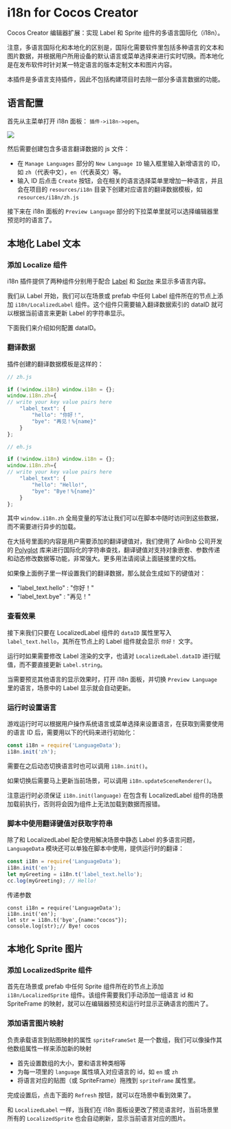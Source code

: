 # i18n for Cocos Creator
 
Cocos Creator 编辑器扩展：实现 Label 和 Sprite 组件的多语言国际化（i18n）。

注意，多语言国际化和本地化的区别是，国际化需要软件里包括多种语言的文本和图片数据，并根据用户所用设备的默认语言或菜单选择来进行实时切换。而本地化是在发布软件时针对某一特定语言的版本定制文本和图片内容。

本插件是多语言支持插件，因此不包括构建项目时去除一部分多语言数据的功能。

 
## 语言配置

首先从主菜单打开 i18n 面板： `插件->i18n->open`。

![](../../assets/i18n/be772cc3.png)


然后需要创建包含多语言翻译数据的 js 文件：

- 在 `Manage Languages` 部分的 `New Language ID` 输入框里输入新增语言的 ID，如 `zh`（代表中文），`en`（代表英文）等。
- 输入 ID 后点击 `Create` 按钮，会在相关的语言选择菜单里增加一种语言，并且会在项目的 `resources/i18n` 目录下创建对应语言的翻译数据模板，如 `resources/i18n/zh.js`

接下来在 i18n 面板的 `Preview Language` 部分的下拉菜单里就可以选择编辑器里预览时的语言了。

## 本地化 Label 文本

### 添加 Localize 组件

i18n 插件提供了两种组件分别用于配合 [Label](http://www.cocos.com/docs/creator/components/label.html) 和 [Sprite](http://www.cocos.com/docs/creator/components/sprite.html) 来显示多语言内容。

我们从 Label 开始，我们可以在场景或 prefab 中任何 Label 组件所在的节点上添加 `i18n/LocalizedLabel` 组件。这个组件只需要输入翻译数据索引的 dataID 就可以根据当前语言来更新 Label 的字符串显示。

下面我们来介绍如何配置 dataID。

### 翻译数据

插件创建的翻译数据模板是这样的：

```js
// zh.js

if (!window.i18n) window.i18n = {};
window.i18n.zh={
// write your key value pairs here
    "label_text": {
        "hello": "你好！",
        "bye": "再见！%{name}"
    }
};
```
```js
// eh.js

if (!window.i18n) window.i18n = {};
window.i18n.zh={
// write your key value pairs here
    "label_text": {
        "hello": "Hello!",
        "bye": "Bye！%{name}"
    }
};

```


其中 `window.i18n.zh` 全局变量的写法让我们可以在脚本中随时访问到这些数据，而不需要进行异步的加载。

在大括号里面的内容是用户需要添加的翻译键值对，我们使用了 AirBnb 公司开发的 [Polyglot](http://airbnb.io/polyglot.js/) 库来进行国际化的字符串查找，翻译键值对支持对象嵌套、参数传递和动态修改数据等功能，非常强大。更多用法请阅读上面链接里的文档。

如果像上面例子里一样设置我们的翻译数据，那么就会生成如下的键值对：

- "label_text.hello" : "你好！"
- "label_text.bye" : "再见！"


### 查看效果

接下来我们只要在 LocalizedLabel 组件的 `dataID` 属性里写入 `label_text.hello`，其所在节点上的 Label 组件就会显示 `你好！` 文字。

运行时如果需要修改 Label 渲染的文字，也请对 `LocalizedLabel.dataID` 进行赋值，而不要直接更新 `Label.string`。

当需要预览其他语言的显示效果时，打开 i18n 面板，并切换 `Preview Language` 里的语言，场景中的 Label 显示就会自动更新。

### 运行时设置语言  

游戏运行时可以根据用户操作系统语言或菜单选择来设置语言，在获取到需要使用的语言 ID 后，需要用以下的代码来进行初始化：

```js
const i18n = require('LanguageData');
i18n.init('zh'); 
```

需要在之后动态切换语言时也可以调用 `i18n.init()`。

如果切换后需要马上更新当前场景，可以调用 `i18n.updateSceneRenderer()`。

注意运行时必须保证 `i18n.init(language)` 在包含有 LocalizedLabel 组件的场景加载前执行，否则将会因为组件上无法加载到数据而报错。

### 脚本中使用翻译键值对获取字符串

除了和 LocalizedLabel 配合使用解决场景中静态 Label 的多语言问题，`LanguageData` 模块还可以单独在脚本中使用，提供运行时的翻译：

```js
const i18n = require('LanguageData');
i18n.init('en');
let myGreeting = i18n.t('label_text.hello');
cc.log(myGreeting); // Hello!
```
传递参数 

```
const i18n = require('LanguageData');
i18n.init('en');
let str = i18n.t('bye',{name:"cocos"});
console.log(str);// Bye! cocos
```

## 本地化 Sprite 图片

### 添加 LocalizedSprite 组件

首先在场景或 prefab 中任何 Sprite 组件所在的节点上添加 `i18n/LocalizedSprite` 组件。该组件需要我们手动添加一组语言 id 和 SpriteFrame 的映射，就可以在编辑器预览和运行时显示正确语言的图片了。

### 添加语言图片映射

负责承载语言到贴图映射的属性 `spriteFrameSet` 是一个数组，我们可以像操作其他数组属性一样来添加新的映射

- 首先设置数组的大小，要和语言种类相等
- 为每一项里的 `language` 属性填入对应语言的 id，如 `en` 或 `zh`
- 将语言对应的贴图（或 SpriteFrame）拖拽到 `spriteFrame` 属性里。

完成设置后，点击下面的 `Refresh` 按钮，就可以在场景中看到效果了。

和 `LocalizedLabel` 一样，当我们在 i18n 面板设更改了预览语言时，当前场景里所有的 `LocalizedSprite` 也会自动刷新，显示当前语言对应的图片。
